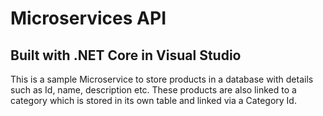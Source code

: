 # Microservices API
## Built with .NET Core in Visual Studio

This is a sample Microservice to store products in a database with details such as Id, name, description etc.
These products are also linked to a category which is stored in its own table and linked via a Category Id.
